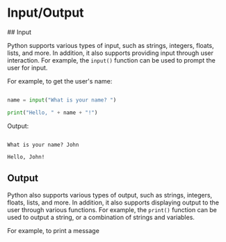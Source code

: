 <h1>Input/Output</h1>
## Input



Python supports various types of input, such as strings, integers, floats, lists, and more. In addition, it also supports providing input through user interaction. For example, the `input()` function can be used to prompt the user for input. 



For example, to get the user's name:
```python

name = input("What is your name? ")

print("Hello, " + name + "!")

```

Output:

```

What is your name? John

Hello, John!

```



## Output



Python also supports various types of output, such as strings, integers, floats, lists, and more. In addition, it also supports displaying output to the user through various functions. For example, the `print()` function can be used to output a string, or a combination of strings and variables. 



For example, to print a message
